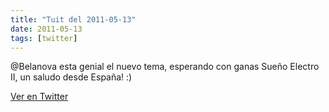 ```yaml
---
title: "Tuit del 2011-05-13"
date: 2011-05-13
tags: [twitter]
---
```


@Belanova esta genial el nuevo tema, esperando con ganas Sueño Electro II, un saludo desde España! :)



[Ver en Twitter](https://twitter.com/i/web/status/69005923494019072)
